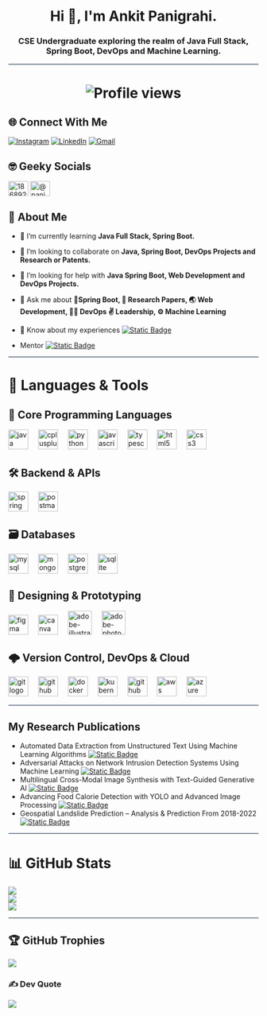 <h1 align="center">Hi 👋, I'm Ankit Panigrahi.</h1>
<h3 align="center">CSE Undergraduate exploring the realm of Java Full Stack, Spring Boot, DevOps and Machine Learning.</h3>
<hr style="height:2px;border:none;color:#758694;background-color:#758694; border-radius:5px">

# <p align="center"> <img src="https://komarev.com/ghpvc/?username=PanigrahiAnkit&label=Profile%20Views&color=blue&style=for-the-badge" alt="Profile views" /></p>

## 🌐 Connect With Me 
[![Instagram](	https://img.shields.io/badge/Instagram-E4405F?style=for-the-badge&logo=instagram&logoColor=white)](https://instagram.com/panigrahi_3552) [![LinkedIn](https://img.shields.io/badge/LinkedIn-0077B5?style=for-the-badge&logo=linkedin&logoColor=white)](https://www.linkedin.com/in/panigrahi0702/) 
[![Gmail](https://img.shields.io/badge/Gmail-D14836?style=for-the-badge&logo=gmail&logoColor=white)](mailto:panigrahi0702@gmail.com)

## 🤓 Geeky Socials
<a href="https://stackoverflow.com/users/18689262" target="_blank"><img align="center" src="https://raw.githubusercontent.com/rahuldkjain/github-profile-readme-generator/master/src/images/icons/Social/stack-overflow.svg" alt="18689262" height="30" width="40" /></a>
<a href="https://www.hackerrank.com/@panigrahi3552" target="_blank"><img align="center" src="https://raw.githubusercontent.com/rahuldkjain/github-profile-readme-generator/master/src/images/icons/Social/hackerrank.svg" alt="@panigrahi3552" height="30" width="40" /></a>


## 🧑 About Me

- 🌱 I’m currently learning **Java Full Stack, Spring Boot.**

- 👯 I’m looking to collaborate on **Java, Spring Boot, DevOps Projects and Research or Patents.**

- 🤝 I’m looking for help with **Java Spring Boot, Web Development and DevOps Projects.**

- 💬 Ask me about **🌿Spring Boot, 📜 Research Papers, 🌏 Web Development, 🧑‍💻 DevOps ✌️ Leadership, ⚙️ Machine Learning**

- 📄 Know about my experiences [![Static Badge](https://img.shields.io/badge/My%20Resume-E68369?style=flat)](https://drive.google.com/file/d/1L4QPRmD_Z9P8NeNeUnL3U8ph8e3LgMb3/view?usp=drive_link&usp=embed_facebook)

- Mentor [![Static Badge](https://img.shields.io/badge/Dipesh%20Ranjan-4A249D?style=flat&logo=github)](https://github.com/dipesh2508)

<hr style="height:2px;border:none;color:#758694;background-color:#758694; border-radius:5px">

# 🚀 Languages & Tools

## 🧠 Core Programming Languages
<div align="left">
  <img src="https://skillicons.dev/icons?i=java" height="40" alt="java logo" />
  <img width="12"/>
  <img src="https://cdn.simpleicons.org/c++/00599C" height="40" alt="cplusplus logo" />
  <img width="12"/>
  <img src="https://skillicons.dev/icons?i=py" height="40" alt="python logo" />
  <img width="12"/>
  <img src="https://skillicons.dev/icons?i=js" height="40" alt="javascript logo" />
  <img width="12"/>
  <img src="https://skillicons.dev/icons?i=ts" height="40" alt="typescript logo" />
  <img width="12"/>
  <!-- LaTeX: Add if you wish -->
  <img src="https://skillicons.dev/icons?i=html" height="40" alt="html5 logo" />
  <img width="12"/>
  <img src="https://cdn.jsdelivr.net/gh/devicons/devicon/icons/css3/css3-original.svg" height="40" alt="css3 logo" />
</div>

## 🛠️ Backend & APIs
<div align="left">
  <img src="https://skillicons.dev/icons?i=spring" height="40" alt="spring boot logo" />
  <img width="12"/>
  <img src="https://skillicons.dev/icons?i=postman" height="40" alt="postman logo" />
  <img width="12"/>
  <!-- Swagger: Add here if you have an icon -->
</div>

## 🗃️ Databases
<div align="left">
  <img src="https://skillicons.dev/icons?i=mysql" height="40" alt="mysql logo"/>
  <img width="12"/>
  <img src="https://skillicons.dev/icons?i=mongodb" height="40" alt="mongodb logo"/>
  <img width="12"/>
  <img src="https://skillicons.dev/icons?i=postgres" height="40" alt="postgres logo"/>
  <img width="12"/>
  <img src="https://skillicons.dev/icons?i=sqlite" height="40" alt="sqlite logo"/>
</div>

## 🎨 Designing & Prototyping
<div align="left">
  <img src="https://cdn.jsdelivr.net/gh/devicons/devicon/icons/figma/figma-original.svg" height="40" alt="figma logo" />
  <img width="12"/>
  <img src="https://cdn.jsdelivr.net/gh/devicons/devicon/icons/canva/canva-original.svg" height="40" alt="canva logo" />
  <img width="12"/>
  <img width="48" height="48" src="https://img.icons8.com/color/48/adobe-illustrator--v2.png" alt="adobe-illustrator--v2"/>
  <img width="12"/>
  <img width="48" height="48" src="https://img.icons8.com/color/48/adobe-photoshop--v2.png" alt="adobe-photoshop--v2"/>
  <img width="12"/>

</div>

## 🌩️ Version Control, DevOps & Cloud
<div align="left">
  <img src="https://skillicons.dev/icons?i=git" height="40" alt="git logo" />
  <img width="12"/>
  <img src="https://skillicons.dev/icons?i=github" height="40" alt="github logo" />
  <img width="12"/>
  <img src="https://skillicons.dev/icons?i=docker" height="40" alt="docker logo" />
  <img width="12"/>
  <img src="https://skillicons.dev/icons?i=kubernetes" height="40" alt="kubernetes logo" />
  <img width="12"/>
  <img src="https://skillicons.dev/icons?i=githubactions" height="40" alt="github actions logo" />
  <img width="12"/>
  <img src="https://skillicons.dev/icons?i=aws" height="40" alt="aws logo" />
  <img width="12"/>
  <img src="https://skillicons.dev/icons?i=azure" height="40" alt="azure logo" />
</div>

<hr style="height:2px;border:none;color:#758694;background-color:#758694; border-radius:5px">

## My Research Publications

- Automated Data Extraction from Unstructured Text Using Machine Learning Algorithms [![Static Badge](https://img.shields.io/badge/🔗_Link-E90074?style=flat)](https://ieeexplore.ieee.org/document/11059107)
- Adversarial Attacks on Network Intrusion Detection Systems Using Machine Learning [![Static Badge](https://img.shields.io/badge/🔗_Link-E90074?style=flat)](https://www.routledge.com/Progressive-Computational-Intelligence-Information-Technology-and-Networking/Nandal-Dahiya-Singh-Dagur-Kumar/p/book/9781041094272)
- Multilingual Cross-Modal Image Synthesis with Text-Guided Generative AI [![Static Badge](https://img.shields.io/badge/🔗_Link-E90074?style=flat)](https://cict23.bmiet.net/proceedings/pdfs/CCICT2024-1sjBvpXHlRhMfe9ll1wlwn/746200a578/746200a578.pdf)
- Advancing Food Calorie Detection with YOLO and Advanced Image Processing [![Static Badge](https://img.shields.io/badge/🔗_Link-E90074?style=flat)](https://www.ijiemr.org/public/uploads/paper/298591700318728.pdf)
- Geospatial Landslide Prediction – Analysis & Prediction From 2018-2022 [![Static Badge](https://img.shields.io/badge/🔗_Link-E90074?style=flat)](https://www.pnrjournal.com/index.php/home/article/view/8637/11749)

<hr style="height:2px;border:none;color:#758694;background-color:#758694; border-radius:5px">

# 📊 GitHub Stats
![](https://github-readme-stats.vercel.app/api?username=panigrahiankit&theme=tokyonight&hide_border=true&include_all_commits=false&count_private=true)<br/>
![](https://github-readme-streak-stats.herokuapp.com/?user=panigrahiankit&theme=tokyonight&hide_border=true)<br/>
![](https://github-readme-stats.vercel.app/api/top-langs/?username=panigrahiankit&theme=tokyonight&hide_border=true&include_all_commits=true&count_private=true&layout=compact)

<hr style="height:2px;border:none;color:#758694;background-color:#758694; border-radius:5px">

## 🏆 GitHub Trophies
![](https://github-profile-trophy.vercel.app/?username=panigrahiankit&theme=radical&no-frame=false&no-bg=true&margin-w=4)


### ✍️ Dev Quote
![](https://quotes-github-readme.vercel.app/api?type=horizontal&theme=tokyonight)
